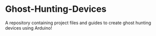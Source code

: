 # Ghost-Hunting-Devices
A repository containing project files and guides to create ghost hunting devices using Arduino!
